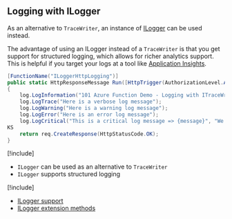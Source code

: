 ## Logging with ILogger
As an alternative to `TraceWriter`, an instance of [ILogger](https://docs.microsoft.com/en-us/aspnet/core/api/microsoft.extensions.logging.ilogger) can be used instead.

The advantage of using an ILogger instead of a `TraceWriter` is that you get support for structured logging, which allows for richer analytics support. This is helpful if you target your logs at a tool like [Application Insights](https://docs.microsoft.com/en-us/azure/application-insights/app-insights-analytics).


```csharp
[FunctionName("ILoggerHttpLogging")]
public static HttpResponseMessage Run([HttpTrigger(AuthorizationLevel.Anonymous, "GET")]HttpRequestMessage req, ILogger log)
{
    log.LogInformation("101 Azure Function Demo - Logging with ITraceWriter");
    log.LogTrace("Here is a verbose log message");
    log.LogWarning("Here is a warning log message");
    log.LogError("Here is an error log message");
    log.LogCritical("This is a critical log message => {message}", "We have a big problem");
KS
    return req.CreateResponse(HttpStatusCode.OK);
}

```

[!include[](../includes/takeaways-heading.md)]
* `ILogger` can be used as an alternative to `TraceWriter`
* `ILogger` supports structured logging

[!include[](../includes/read-more-heading.md)]
* [ILogger support](https://github.com/Azure/azure-webjobs-sdk-script/wiki/ILogger)
* [ILogger extension methods](https://docs.microsoft.com/en-us/aspnet/core/api/microsoft.extensions.logging.loggerextensions#methods_summary)